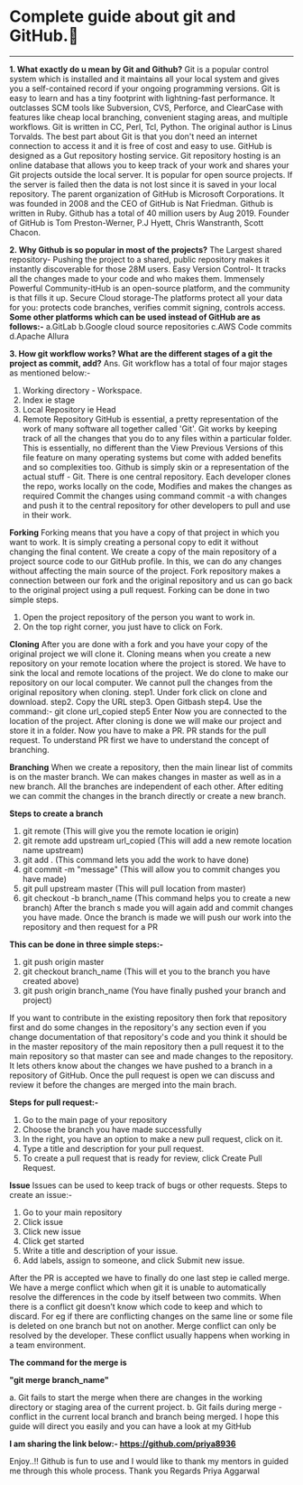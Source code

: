 # Complete guide about git and GitHub.📔
------------------------------------------------------------------------------
**1. What exactly do u mean by Git and Github?**
 Git is a popular control system which is installed and it maintains all your 
local system and gives you a self-contained record if your ongoing programming 
versions. Git is easy to learn and has a tiny footprint with lightning-fast 
performance. It outclasses SCM tools like Subversion, CVS, Perforce, and ClearCase 
with features like cheap local branching, convenient staging areas, and 
multiple workflows. Git is written in CC, Perl, Tcl, Python. The original author is
Linus Torvalds. The best part about Git is that you don't need an internet connection to 
access it and it is free of cost and easy to use. 
GitHub is designed as a Gut repository hosting service. Git repository hosting is 
an online database that allows you to keep track of your work and shares your 
Git projects outside the local server. It is popular for open source projects. 
If the server is failed then the data is not lost since it is saved in your 
local repository. The parent organization of GitHub is Microsoft Corporations.
It was founded in 2008 and the CEO of GitHub is Nat Friedman. Github is written 
in Ruby. Github has a total of 40 million users by Aug 2019. Founder of GitHub is
Tom Preston-Werner, P.J Hyett, Chris Wanstranth, Scott Chacon.

**2. Why Github is so popular in most of the projects?**
The Largest shared repository- Pushing the project to a shared, public repository
makes it instantly discoverable for those 28M users.
Easy Version Control- It tracks all the changes made to your code and who makes them.
Immensely Powerful Community-itHub is an open-source platform, and the community is
that fills it up.
Secure Cloud storage-The platforms protect all your data for you: protects code branches, 
verifies commit signing, controls access. 
**Some other platforms which can be used instead of GitHub are as follows:-**
a.GitLab
b.Google cloud source repositories 
c.AWS Code commits 
d.Apache Allura 

**3. How git workflow works? What are the different stages of a git 
the project as commit, add?**
Ans. Git workflow has a total of four major stages as mentioned below:-
1. Working directory - Workspace.
2. Index ie stage
3. Local Repository ie Head
4. Remote Repository
GitHub is essential, a pretty representation of the work of many 
software all together called 'Git'. Git works by keeping track of all the changes that 
you do to any files within a particular folder. This is essentially, no 
different than the View Previous Versions of this file feature on many 
operating systems but come with added benefits and so complexities too. 
Github is simply skin or a representation of the actual stuff - Git.
There is one central repository. 
Each developer clones the repo,
works locally on the code,
Modifies and makes the changes as required
Commit the changes using command commit -a with changes
and push it to the central repository 
for other developers to pull and use in their work.

**Forking**
Forking means that you have a copy of that project in which you want to work. It is 
simply creating a personal copy to edit it without changing the final content. We create
a copy of the main repository of a project source code to our GitHub profile. 
In this, we can do any changes without affecting the main source of the project. 
Fork repository makes a connection between our fork and the original repository and us
can go back to the original project using a pull request. 
Forking can be done in two simple steps.
1. Open the project repository of the person you want to work in.
2. On the top right corner, you just have to click on Fork.

**Cloning**
After you are done with a fork and you have your copy of the original project we will clone it.
Cloning means when you create a new repository on your remote location where the project is stored.
We have to sink the local and remote locations of the project.
We do clone to make our repository on our local computer. 
We cannot pull the changes from the original repository when cloning. 
step1. Under fork click on clone and download.
step2. Copy the URL
step3. Open Gitbash
step4. Use the command:-
git clone url_copied 
step5 Enter
Now you are connected to the location of the project.
After cloning is done we will make our project and store it in a folder.
Now you have to make a PR. PR stands for the pull request. To understand PR first we have to
understand the concept of branching.

**Branching**
When we create a repository, then the main linear list of 
commits is on the master branch. We can makes changes in master as well 
as in a new branch. All the branches are independent of each other. 
After editing we can commit the changes in the branch directly or create 
a new branch. 

**Steps to create a branch**
1. git remote (This will give you the remote location ie origin)
2. git remote add upstream url_copied (This will add a new remote location name upstream)
3. git add . (This command lets you add the work to have done)
4. git commit -m "message" (This will allow you to commit changes you have made)
5. git pull upstream master (This will pull location from master)
6. git checkout -b branch_name (This command helps you to create a new branch)
After the branch s made you will again add and commit changes you have made.
Once the branch is made we will push our work into the repository and then request for a PR

**This can be done in three simple steps:-**
1. git push origin master
2. git checkout branch_name (This will et you to the branch you have created above)
3. git push origin branch_name (You have finally pushed your branch and project)

If you want to contribute in the existing repository then fork that repository first and 
do some changes in the repository's any section even if you change documentation of 
that repository's code and you think it should be in the master repository of the main repository 
then a pull request it to the main repository so that master can see and made changes to the 
repository.
It lets others know about the changes we have pushed to a branch in 
a repository of GitHub. Once the pull request is open we can discuss 
and review it before the changes are merged into the main brach. 

**Steps for pull request:-**
1. Go to the main page of your repository
2. Choose the branch you have made successfully
3. In the right, you have an option to make a new pull request, click on it.
4. Type a title and description for your pull request.
5. To create a pull request that is ready for review, click Create Pull Request.

**Issue**
Issues can be used to keep track of bugs or other requests.
Steps to create an issue:-
1. Go to your main repository
2. Click issue
3. Click new issue 
4. Click get started
5. Write a title and description of your issue.
6. Add labels, assign to someone, and click Submit new issue.

After the PR is accepted we have to finally do one last step ie called merge.
We have a merge conflict which when git it is unable to automatically resolve the differences 
in the code by itself between two commits. When there is a conflict git 
doesn’t know which code to keep and which to discard. For eg if there are 
conflicting changes on the same line or some file is deleted on one branch 
but not on another. Merge conflict can only be resolved by the developer. 
These conflict usually happens when working in a team environment. 

**The command for the merge is**

**"git merge branch_name"**

a. Git fails to start the merge when there are changes in the working directory 
or staging area of the current project.
b. Git fails during merge - conflict in the current local branch and branch being
merged. 
I hope this guide will direct you easily and you can have a look at my GitHub

**I am sharing the link below:-
https://github.com/priya8936**

Enjoy..!! 
Github is fun to use and I would like to thank my mentors in guided me 
through this whole process.
Thank you
Regards
Priya Aggarwal

